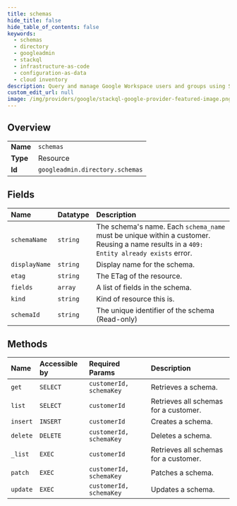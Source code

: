 ```yaml
---
title: schemas
hide_title: false
hide_table_of_contents: false
keywords:
  - schemas
  - directory
  - googleadmin    
  - stackql
  - infrastructure-as-code
  - configuration-as-data
  - cloud inventory
description: Query and manage Google Workspace users and groups using SQL.
custom_edit_url: null
image: /img/providers/google/stackql-google-provider-featured-image.png
---
```

  
    

## Overview
<table><tbody>
<tr><td><b>Name</b></td><td><code>schemas</code></td></tr>
<tr><td><b>Type</b></td><td>Resource</td></tr>
<tr><td><b>Id</b></td><td><code>googleadmin.directory.schemas</code></td></tr>
</tbody></table>

## Fields
| Name | Datatype | Description |
|:-----|:---------|:------------|
| `schemaName` | `string` | The schema's name. Each `schema_name` must be unique within a customer. Reusing a name results in a `409: Entity already exists` error. |
| `displayName` | `string` | Display name for the schema. |
| `etag` | `string` | The ETag of the resource. |
| `fields` | `array` | A list of fields in the schema. |
| `kind` | `string` | Kind of resource this is. |
| `schemaId` | `string` | The unique identifier of the schema (Read-only) |
## Methods
| Name | Accessible by | Required Params | Description |
|:-----|:--------------|:----------------|:------------|
| `get` | `SELECT` | `customerId, schemaKey` | Retrieves a schema. |
| `list` | `SELECT` | `customerId` | Retrieves all schemas for a customer. |
| `insert` | `INSERT` | `customerId` | Creates a schema. |
| `delete` | `DELETE` | `customerId, schemaKey` | Deletes a schema. |
| `_list` | `EXEC` | `customerId` | Retrieves all schemas for a customer. |
| `patch` | `EXEC` | `customerId, schemaKey` | Patches a schema. |
| `update` | `EXEC` | `customerId, schemaKey` | Updates a schema. |
